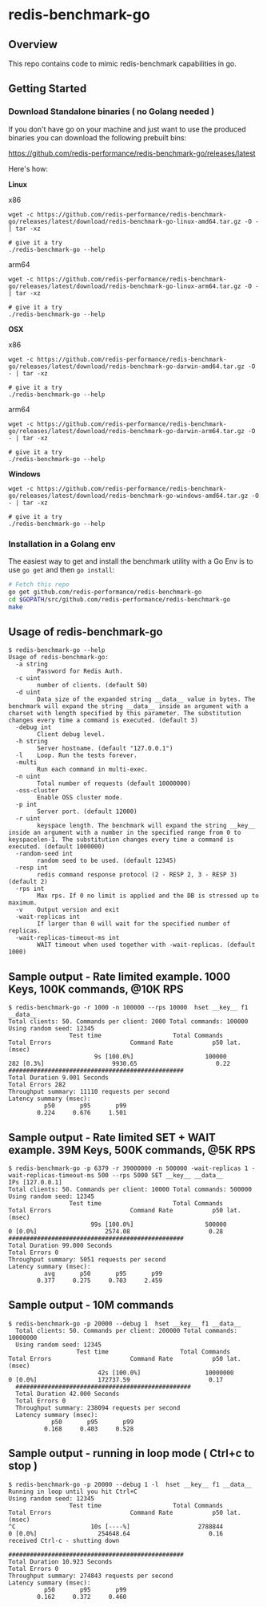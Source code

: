 # redis-benchmark-go

## Overview

This repo contains code to mimic redis-benchmark capabilities in go. 


## Getting Started

### Download Standalone binaries ( no Golang needed )

If you don't have go on your machine and just want to use the produced binaries you can download the following prebuilt bins:

https://github.com/redis-performance/redis-benchmark-go/releases/latest

Here's how: 

**Linux**

x86
```
wget -c https://github.com/redis-performance/redis-benchmark-go/releases/latest/download/redis-benchmark-go-linux-amd64.tar.gz -O - | tar -xz

# give it a try
./redis-benchmark-go --help
```

arm64
```
wget -c https://github.com/redis-performance/redis-benchmark-go/releases/latest/download/redis-benchmark-go-linux-arm64.tar.gz -O - | tar -xz

# give it a try
./redis-benchmark-go --help
```

**OSX**

x86
```
wget -c https://github.com/redis-performance/redis-benchmark-go/releases/latest/download/redis-benchmark-go-darwin-amd64.tar.gz -O - | tar -xz

# give it a try
./redis-benchmark-go --help
```

arm64
```
wget -c https://github.com/redis-performance/redis-benchmark-go/releases/latest/download/redis-benchmark-go-darwin-arm64.tar.gz -O - | tar -xz

# give it a try
./redis-benchmark-go --help
```

**Windows**
```
wget -c https://github.com/redis-performance/redis-benchmark-go/releases/latest/download/redis-benchmark-go-windows-amd64.tar.gz -O - | tar -xz

# give it a try
./redis-benchmark-go --help
```

### Installation in a Golang env

The easiest way to get and install the benchmark utility with a Go Env is to use
`go get` and then `go install`:
```bash
# Fetch this repo
go get github.com/redis-performance/redis-benchmark-go
cd $GOPATH/src/github.com/redis-performance/redis-benchmark-go
make
```

## Usage of redis-benchmark-go

```
$ redis-benchmark-go --help
Usage of redis-benchmark-go:
  -a string
    	Password for Redis Auth.
  -c uint
    	number of clients. (default 50)
  -d uint
    	Data size of the expanded string __data__ value in bytes. The benchmark will expand the string __data__ inside an argument with a charset with length specified by this parameter. The substitution changes every time a command is executed. (default 3)
  -debug int
    	Client debug level.
  -h string
    	Server hostname. (default "127.0.0.1")
  -l	Loop. Run the tests forever.
  -multi
    	Run each command in multi-exec.
  -n uint
    	Total number of requests (default 10000000)
  -oss-cluster
    	Enable OSS cluster mode.
  -p int
    	Server port. (default 12000)
  -r uint
    	keyspace length. The benchmark will expand the string __key__ inside an argument with a number in the specified range from 0 to keyspacelen-1. The substitution changes every time a command is executed. (default 1000000)
  -random-seed int
    	random seed to be used. (default 12345)
  -resp int
    	redis command response protocol (2 - RESP 2, 3 - RESP 3) (default 2)
  -rps int
    	Max rps. If 0 no limit is applied and the DB is stressed up to maximum.
  -v	Output version and exit
  -wait-replicas int
    	If larger than 0 will wait for the specified number of replicas.
  -wait-replicas-timeout-ms int
    	WAIT timeout when used together with -wait-replicas. (default 1000)
```

## Sample output - Rate limited example. 1000 Keys, 100K commands, @10K RPS

```
$ redis-benchmark-go -r 1000 -n 100000 --rps 10000  hset __key__ f1 __data__
Total clients: 50. Commands per client: 2000 Total commands: 100000
Using random seed: 12345
                 Test time                    Total Commands              Total Errors                      Command Rate           p50 lat. (msec)
                        9s [100.0%]                    100000                       282 [0.3%]                   9930.65                      0.22	
#################################################
Total Duration 9.001 Seconds
Total Errors 282
Throughput summary: 11110 requests per second
Latency summary (msec):
          p50       p95       p99
        0.224     0.676     1.501
```

## Sample output - Rate limited SET + WAIT example. 39M Keys, 500K commands, @5K RPS

```
$ redis-benchmark-go -p 6379 -r 39000000 -n 500000 -wait-replicas 1 -wait-replicas-timeout-ms 500 --rps 5000 SET __key__ __data__
IPs [127.0.0.1]
Total clients: 50. Commands per client: 10000 Total commands: 500000
Using random seed: 12345
                 Test time                    Total Commands              Total Errors                      Command Rate           p50 lat. (msec)
                       99s [100.0%]                    500000                         0 [0.0%]                   2574.08                      0.28      
#################################################
Total Duration 99.000 Seconds
Total Errors 0
Throughput summary: 5051 requests per second
Latency summary (msec):
          avg       p50       p95       p99
        0.377     0.275     0.703     2.459
```

## Sample output - 10M commands

```
$ redis-benchmark-go -p 20000 --debug 1  hset __key__ f1 __data__
  Total clients: 50. Commands per client: 200000 Total commands: 10000000
  Using random seed: 12345
                   Test time                    Total Commands              Total Errors                      Command Rate           p50 lat. (msec)
                         42s [100.0%]                  10000000                         0 [0.0%]                 172737.59                      0.17      
  #################################################
  Total Duration 42.000 Seconds
  Total Errors 0
  Throughput summary: 238094 requests per second
  Latency summary (msec):
            p50       p95       p99
          0.168     0.403     0.528
```


## Sample output - running in loop mode ( Ctrl+c to stop )

```
$ redis-benchmark-go -p 20000 --debug 1 -l  hset __key__ f1 __data__
Running in loop until you hit Ctrl+C
Using random seed: 12345
                 Test time                    Total Commands              Total Errors                      Command Rate           p50 lat. (msec)
^C                     10s [----%]                   2788844                         0 [0.0%]                 254648.64                      0.16       
received Ctrl-c - shutting down

#################################################
Total Duration 10.923 Seconds
Total Errors 0
Throughput summary: 274843 requests per second
Latency summary (msec):
          p50       p95       p99
        0.162     0.372     0.460
```